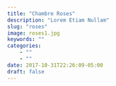 ```yaml
---
title: "Chambre Roses"
description: "Lorem Etiam Nullam"
slug: "roses"
image: roses1.jpg
keywords: ""
categories:
    - ""
    - ""
date: 2017-10-31T22:26:09-05:00
draft: false
---
```

